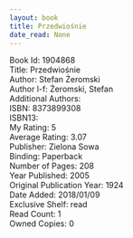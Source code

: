 ```yaml
---
layout: book
title: Przedwiośnie 
date_read: None
---
```


Book Id: 1904868<br />
Title: Przedwiośnie <br />
Author: Stefan Żeromski<br />
Author l-f: Żeromski, Stefan<br />
Additional Authors: <br />
ISBN: 8373899308<br />
ISBN13: <br />
My Rating: 5<br />
Average Rating: 3.07<br />
Publisher: Zielona Sowa<br />
Binding: Paperback<br />
Number of Pages: 208<br />
Year Published: 2005<br />
Original Publication Year: 1924<br />
Date Added: 2018/01/09<br />
Exclusive Shelf: read<br />
Read Count: 1<br />
Owned Copies: 0<br />

